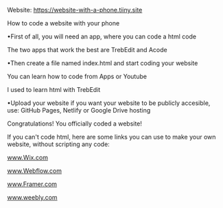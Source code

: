 Website: https://website-with-a-phone.tiiny.site



How to code a website with your phone

•First of all, you will need an app, where you can code a html code

The two apps that work the best are TrebEdit and Acode


•Then create a file named index.html and start coding your website

You can learn how to code from Apps or Youtube

I used to learn html with TrebEdit


•Upload your website
if you want your website to be publicly accesible, use: GitHub Pages, Netlify or Google Drive hosting


Congratulations! You officially coded a website!

If you can't code html, here are some links you can use to make your own website, without scripting any code:

www.Wix.com

www.Webflow.com

www.Framer.com

www.weebly.com




